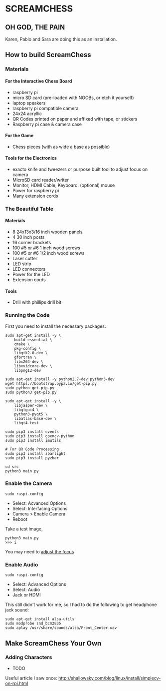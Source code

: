 # SCREAMCHESS
## OH GOD, THE PAIN

Karen, Pablo and Sara are doing this as an installation.

## How to build ScreamChess

### Materials
#### For the Interactive Chess Board
* raspberry pi
* micro SD card (pre-loaded with NOOBs, or etch it yourself)
* laptop speakers
* raspberry pi compatible camera
* 24x24 acryllic
* QR Codes printed on paper and affixed with tape, or stickers
* Raspberry pi case & camera case

#### For the Game
* Chess pieces (with as wide a base as possible)

#### Tools for the Electronics
* exacto knife and tweezers or purpose built tool to adjust focus on camera
* MicroSD card reader/writer
* Monitor, HDMI Cable, Keyboard, (optional) mouse
* Power for raspberry pi
* Many extension cords

### The Beautiful Table

#### Materials
* 8 24x13x3/16 inch wooden panels
* 4 30 inch posts
* 16 corner brackets
* 100 #5 or #6 1 inch wood screws
* 100 #5 or #6 1/2 inch wood screws
* Laser cutter
* LED strip
* LED connectors
* Power for the LED
* Extension cords

#### Tools
* Drill with phillips drill bit


### Running the Code
First you need to install the necessary packages:

``` commandline
sudo apt-get install -y \
    build-essential \
    cmake \
    pkg-config \
    libgtk2.0-dev \
    gfortran \
    libx264-dev \
    libxvidcore-dev \
    libpng12-dev

sudo apt-get install -y python2.7-dev python3-dev
wget https://bootstrap.pypa.io/get-pip.py
sudo python get-pip.py
sudo python3 get-pip.py

sudo apt-get install -y \
    libjasper-dev \
    libqtgui4 \
    python3-pyqt5 \
    libatlas-base-dev \
    libqt4-test

sudo pip3 install events
sudo pip3 install opencv-python
sudo pip3 install imutils

# For QR Code Processing
sudo pip3 install zbarlight
sudo pip3 install pyzbar

cd src
python3 main.py
```

### Enable the Camera

``` commandline
sudo raspi-config
```
* Select: Acvanced Options
* Select: Interfacing Options
* Camera > Enable Camera
* Reboot

Take a test image,

``` commandline
python3 main.py
>>> i
```

You may need to [adjust the focus](https://projects.raspberrypi.org/en/projects/infrared-bird-box/7)


### Enable Audio

``` commandline
sudo raspi-config
```
* Select: Advanced Options
* Select: Audio
* Jack or HDMI

This still didn't work for me, so I had to do the following to get headphone jack sound:

``` commandline
sudo apt-get install alsa-utils
sudo modprobe snd_bcm2835
sudo aplay /usr/share/sounds/alsa/Front_Center.wav
```


## Make ScreamChess Your Own

### Adding Characters
* TODO







Useful article I saw once: http://shallowsky.com/blog/linux/install/simplecv-on-rpi.html
